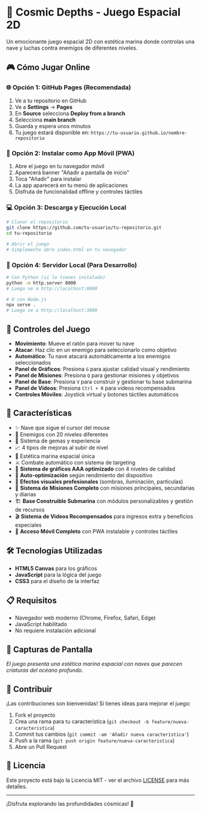 # 🌊 Cosmic Depths - Juego Espacial 2D

Un emocionante juego espacial 2D con estética marina donde controlas una nave y luchas contra enemigos de diferentes niveles.

## 🎮 Cómo Jugar Online

### 🌐 **Opción 1: GitHub Pages (Recomendada)**
1. Ve a tu repositorio en GitHub
2. Ve a **Settings** → **Pages**
3. En **Source** selecciona **Deploy from a branch**
4. Selecciona **main branch**
5. Guarda y espera unos minutos
6. Tu juego estará disponible en: `https://tu-usuario.github.io/nombre-repositorio`

### 📱 **Opción 2: Instalar como App Móvil (PWA)**
1. Abre el juego en tu navegador móvil
2. Aparecerá banner "Añadir a pantalla de inicio"
3. Toca "Añadir" para instalar
4. La app aparecerá en tu menú de aplicaciones
5. Disfruta de funcionalidad offline y controles táctiles

### 💻 **Opción 3: Descarga y Ejecución Local**
```bash
# Clonar el repositorio
git clone https://github.com/tu-usuario/tu-repositorio.git
cd tu-repositorio

# Abrir el juego
# Simplemente abre index.html en tu navegador
```

### 🔧 **Opción 4: Servidor Local (Para Desarrollo)**
```bash
# Con Python (si lo tienes instalado)
python -m http.server 8000
# Luego ve a http://localhost:8000

# O con Node.js
npx serve .
# Luego ve a http://localhost:3000
```

## 🎯 Controles del Juego

- **Movimiento**: Mueve el ratón para mover tu nave
- **Atacar**: Haz clic en un enemigo para seleccionarlo como objetivo
- **Automático**: Tu nave atacará automáticamente a los enemigos seleccionados
- **Panel de Gráficos**: Presiona `G` para ajustar calidad visual y rendimiento
- **Panel de Misiones**: Presiona `Q` para gestionar misiones y objetivos
- **Panel de Base**: Presiona `V` para construir y gestionar tu base submarina
- **Panel de Videos**: Presiona `Ctrl + R` para videos recompensados
- **Controles Móviles**: Joystick virtual y botones táctiles automáticos

## 🚀 Características

- ✨ Nave que sigue el cursor del mouse
- 👾 Enemigos con 20 niveles diferentes
- 💎 Sistema de gemas y experiencia
- 📈 4 tipos de mejoras al subir de nivel
- 🌊 Estética marina espacial única
- ⚔️ Combate automático con sistema de targeting
- 🎨 **Sistema de gráficos AAA optimizado** con 4 niveles de calidad
- 🚀 **Auto-optimización** según rendimiento del dispositivo
- 🌟 **Efectos visuales profesionales** (sombras, iluminación, partículas)
- 🎯 **Sistema de Misiones Completo** con misiones principales, secundarias y diarias
- 🏗️ **Base Construible Submarina** con módulos personalizables y gestión de recursos
- 🎬 **Sistema de Videos Recompensados** para ingresos extra y beneficios especiales
- 📱 **Acceso Móvil Completo** con PWA instalable y controles táctiles

## 🛠️ Tecnologías Utilizadas

- **HTML5 Canvas** para los gráficos
- **JavaScript** para la lógica del juego
- **CSS3** para el diseño de la interfaz

## 📋 Requisitos

- Navegador web moderno (Chrome, Firefox, Safari, Edge)
- JavaScript habilitado
- No requiere instalación adicional

## 🎨 Capturas de Pantalla

_El juego presenta una estética marina espacial con naves que parecen criaturas del océano profundo._

## 🤝 Contribuir

¡Las contribuciones son bienvenidas! Si tienes ideas para mejorar el juego:

1. Fork el proyecto
2. Crea una rama para tu característica (`git checkout -b feature/nueva-caracteristica`)
3. Commit tus cambios (`git commit -am 'Añadir nueva característica'`)
4. Push a la rama (`git push origin feature/nueva-caracteristica`)
5. Abre un Pull Request

## 📝 Licencia

Este proyecto está bajo la Licencia MIT - ver el archivo [LICENSE](LICENSE) para más detalles.

---

¡Disfruta explorando las profundidades cósmicas! 🌌
